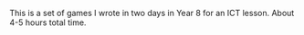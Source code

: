 This is a set of games I wrote in two days in Year 8 for an ICT lesson. About 4-5 hours total time.
